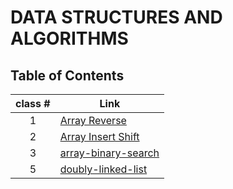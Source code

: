 # DATA STRUCTURES AND ALGORITHMS

## Table of Contents

| class # | Link |
|:-------:|------|
|  1      | [Array Reverse](./array_reverse/README.md)     |
|  2      | [Array Insert Shift](./array_insert_shift/README.md)     |
|  3      | [array-binary-search](./array_binary_search/README.md)     |
|  5      | [doubly-linked-list](./doubly_linked_list/README.md)     |
